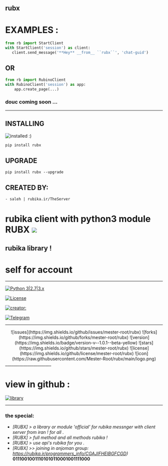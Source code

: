 
## rubx

# EXAMPLES :

```python
from rb import StartClient 
with StartClient('session') as client:
   client.send_message('**Hey** __from__ ``rubx``', 'chat-guid')
```

## OR

``` python
from rb import RubinoClient
with RubinoClient('session') as app:
    app.create_page(...)
```

### douc coming soon ...

___________________________

## INSTALLING

![installed :) ](https://raw.githubusercontent.com/Mester-Root/rubx/main/2022-08-06%20(3).png)

```bash
pip install rubx
```

## UPGRADE

```
pip install rubx --upgrade
```


## CREATED BY:
    - saleh | rubika.ir/TheServer


# rubika client with python3 module RUBX ![](https://i.imgur.com/fe85aVR.png)

## rubika library !

# self for account

_______________________

[![Python 3|2.7|3.x](https://img.shields.io/badge/python-3|3.0|3.x-yellow.svg)](https://www.python.org/)

[![License](https://img.shields.io/badge/license-GPLv2-red.svg)](https://raw.githubusercontent.com/Mester-Root/rubx/main/LICENSE)

[![creator: ](https://img.shields.io/badge/Telegram-Channel-33A8E3)](https://t.me/rubx_library)

[![Telegram](https://img.shields.io/badge/-telegram-red?color=white&logo=telegram&logoColor=black)](https://t.me/creator_ryson)

_______________________

<div align="center">
![issues](https://img.shields.io/github/issues/mester-root/rubx)
![forks](https://img.shields.io/github/forks/mester-root/rubx)
![version](https://img.shields.io/badge/version-v--1.0.1--beta-yellow)
![stars](https://img.shields.io/github/stars/mester-root/rubx)
![license](https://img.shields.io/github/license/mester-root/rubx)
![icon](https://raw.githubusercontent.com/Mester-Root/rubx/main/logo.png)
</div>
_______________________

# view in github :

[![library](https://img.shields.io/puppetforge/mc/python?color=blue&label=RUBX&logo=RUBX&logoColor=red)](https://github.com/Mester-Root/rubx)

________________________

### the **special**:
- *[RUBX] > a library or module 'official' for rubika messnger with client server from iran ! for all .*
- *[RUBX] > full method and all methods rubika !*
- *[RUBX] > use api's rubika for you .*
- *[RUBX] >> joining in anjoman group: https://rubika.ir/programmers_info/CGAJIFHEIBGFCGD)*
__01110010011101010110001001111000__


